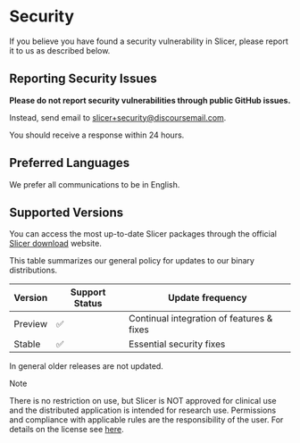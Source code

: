 # Security

If you believe you have found a security vulnerability in Slicer, please report it to us as described below.

## Reporting Security Issues

**Please do not report security vulnerabilities through public GitHub issues.**

Instead, send email to [slicer+security@discoursemail.com](mailto:slicer+security@discoursemail.com).

You should receive a response within 24 hours.

## Preferred Languages

We prefer all communications to be in English.

## Supported Versions

You can access the most up-to-date Slicer packages through the official [Slicer download](https://download.slicer.org/) website.

This table summarizes our general policy for updates to our binary distributions.

| Version | Support Status     | Update frequency                          |
| ------- | ------------------ | ----------------------------------------- |
| Preview | :white_check_mark: | Continual integration of features & fixes |
| Stable  | :white_check_mark: | Essential security fixes                  |

In general older releases are not updated.

> [!NOTE]
> There is no restriction on use, but Slicer is NOT approved for clinical use and the distributed application is intended for research use. Permissions and compliance with applicable rules are the responsibility of the user. For details on the license see [here](https://slicer.readthedocs.io/en/latest/user_guide/about.html#license).
